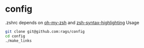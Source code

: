 config
======

.zshrc depends on [oh-my-zsh](https://github.com/robbyrussell/oh-my-zsh) and [zsh-syntax-highlighting](https://github.com/zsh-users/zsh-syntax-highlighting)
Usage
```bash
git clone git@github.com:rags/config
cd config
./make_links
```
